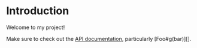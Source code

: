 # Introduction

Welcome to my project!

Make sure to check out the [API documentation](Foo/),
particularly [Foo#g(bar)][].
